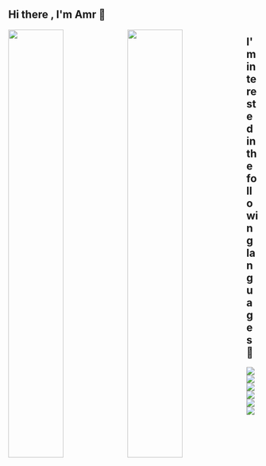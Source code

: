 ## Hi there , I'm Amr 👋
 
<Img align="left" width="47%"  src="https://github-readme-stats.vercel.app/api?username=arsmohamed&show_icons=true&theme=radical" />
<Img  align="left" width="47%" src="https://github-readme-stats.vercel.app/api/top-langs/?username=arsmohamed&layout=compact&theme=tokyonight" />   

##  I'm interested in the following languages 👋

<img align="left"  src="https://img.shields.io/badge/AWS-%23FF9900.svg?style=for-the-badge&logo=amazon-aws&logoColor=white">
<img align="left"  src="https://img.shields.io/badge/typescript-%23007ACC.svg?style=for-the-badge&logo=typescript&logoColor=white">
<img  align="left" src="https://img.shields.io/badge/swift-F54A2A?style=for-the-badge&logo=swift&logoColor=white">  

<img  align="left"  src="https://img.shields.io/badge/react-%2320232a.svg?style=for-the-badge&logo=react&logoColor=%2361DAFB">
<img  align="left" src="https://img.shields.io/badge/react_native-%2320232a.svg?style=for-the-badge&logo=react&logoColor=%2361DAFB">
<img   src="https://img.shields.io/badge/javascript-%23323330.svg?style=for-the-badge&logo=javascript&logoColor=%23F7DF1E">
